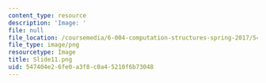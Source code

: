 ```yaml
---
content_type: resource
description: 'Image: '
file: null
file_location: /coursemedia/6-004-computation-structures-spring-2017/547404e26fe0a3f8c0a45210f6b73048_Slide11.png
file_type: image/png
resourcetype: Image
title: Slide11.png
uid: 547404e2-6fe0-a3f8-c0a4-5210f6b73048
---
```

